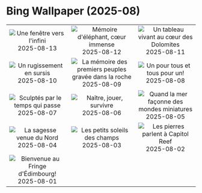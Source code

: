 # Bing Wallpaper (2025-08)

|  |  |  |
|:---:|:---:|:---:|
| ![](https://www.bing.com/th?id=OHR.CoronaArch_FR-CA5923808590_400x240.jpg "Une fenêtre vers l'infini") 2025-08-13 | ![](https://www.bing.com/th?id=OHR.KenyaElephants_FR-CA5786228560_400x240.jpg "Mémoire d'éléphant, cœur immense") 2025-08-12 | ![](https://www.bing.com/th?id=OHR.SantaMaddalena_FR-CA5380736106_400x240.jpg "Un tableau vivant au cœur des Dolomites") 2025-08-11 |
| ![](https://www.bing.com/th?id=OHR.LionessKenya_FR-CA5236345175_400x240.jpg "Un rugissement en sursis") 2025-08-10 | ![](https://www.bing.com/th?id=OHR.MaoriRock_FR-CA5104574496_400x240.jpg "La mémoire des premiers peuples gravée dans la roche") 2025-08-09 | ![](https://www.bing.com/th?id=OHR.IguazuArgentina_FR-CA4914550497_400x240.jpg "Un pour tous et tous pour un!") 2025-08-08 |
| ![](https://www.bing.com/th?id=OHR.MinganWonders_FR-CA3034674973_400x240.jpg "Sculptés par le temps qui passe") 2025-08-07 | ![](https://www.bing.com/th?id=OHR.BabyLemur_FR-CA2192147292_400x240.jpg "Naître, jouer, survivre") 2025-08-06 | ![](https://www.bing.com/th?id=OHR.CaliforniaTidepool_FR-CA1946235706_400x240.jpg "Quand la mer façonne des mondes miniatures") 2025-08-05 |
| ![](https://www.bing.com/th?id=OHR.LaplandOwl_FR-CA0987806680_400x240.jpg "La sagesse venue du Nord") 2025-08-04 | ![](https://www.bing.com/th?id=OHR.HappySunflower_FR-CA2344736819_400x240.jpg "Les petits soleils des champs") 2025-08-03 | ![](https://www.bing.com/th?id=OHR.FruitaPetroglyphs_FR-CA1725199381_400x240.jpg "Les pierres parlent à Capitol Reef") 2025-08-02 |
| ![](https://www.bing.com/th?id=OHR.EdinburghFringe_FR-CA9015362878_400x240.jpg "Bienvenue au Fringe d'Édimbourg!") 2025-08-01 |  |  |
